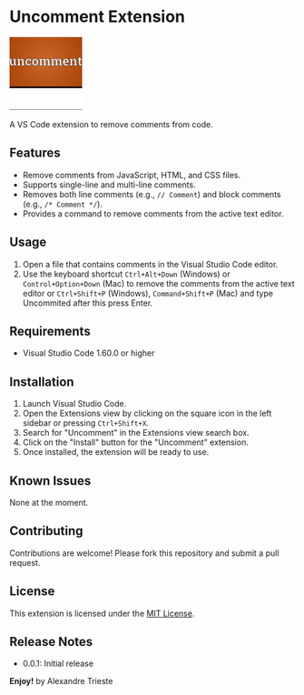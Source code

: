 # Uncomment Extension

![Uncomment Extension](https://github.com/alexandretrieste/image_for_Readme/blob/main/favicon.jpg)

A VS Code extension to remove comments from code.

## Features

- Remove comments from JavaScript, HTML, and CSS files.
- Supports single-line and multi-line comments.
- Removes both line comments (e.g., `// Comment`) and block comments (e.g., `/* Comment */`).
- Provides a command to remove comments from the active text editor.

## Usage

1. Open a file that contains comments in the Visual Studio Code editor.
2. Use the keyboard shortcut `Ctrl+Alt+Down` (Windows) or `Control+Option+Down` (Mac) to remove the comments from the active text editor or `Ctrl+Shift+P` (Windows), `Command+Shift+P` (Mac) and type Uncommited after this press Enter.

## Requirements

- Visual Studio Code 1.60.0 or higher

## Installation

1. Launch Visual Studio Code.
2. Open the Extensions view by clicking on the square icon in the left sidebar or pressing `Ctrl+Shift+X`.
3. Search for "Uncomment" in the Extensions view search box.
4. Click on the "Install" button for the "Uncomment" extension.
5. Once installed, the extension will be ready to use.

## Known Issues

None at the moment.

## Contributing

Contributions are welcome! Please fork this repository and submit a pull request.

## License

This extension is licensed under the [MIT License](https://github.com/alexandretrieste/uncomment/blob/main/LICENSE).

## Release Notes

- 0.0.1: Initial release



**Enjoy!**
by Alexandre Trieste
